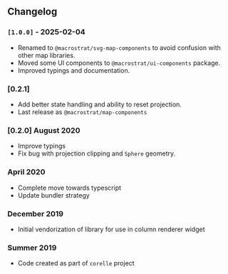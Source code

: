 ## Changelog

### `[1.0.0]` - 2025-02-04

- Renamed to `@macrostrat/svg-map-components` to avoid confusion with other map
  libraries.
- Moved some UI components to `@macrostrat/ui-components` package.
- Improved typings and documentation.

### [0.2.1]

- Add better state handling and ability to reset projection.
- Last release as `@macrostrat/map-components`

### [0.2.0] August 2020

- Improve typings
- Fix bug with projection clipping and `Sphere` geometry.

### April 2020

- Complete move towards typescript
- Update bundler strategy

### December 2019

- Initial vendorization of library for use in column renderer widget

### Summer 2019

- Code created as part of `corelle` project
